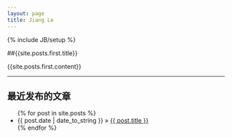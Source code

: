 ```yaml
---
layout: page
title: Jiang Le
---
```

{% include JB/setup %}

##{{site.posts.first.title}}

{{site.posts.first.content}}
    

<hr />

## 最近发布的文章
<ul class="posts">
  {% for post in site.posts %}
    <li><span>{{ post.date | date_to_string }}</span> &raquo; <a href="{{ BASE_PATH }}{{ post.url }}">{{ post.title }}</a></li>
  {% endfor %}
</ul>


